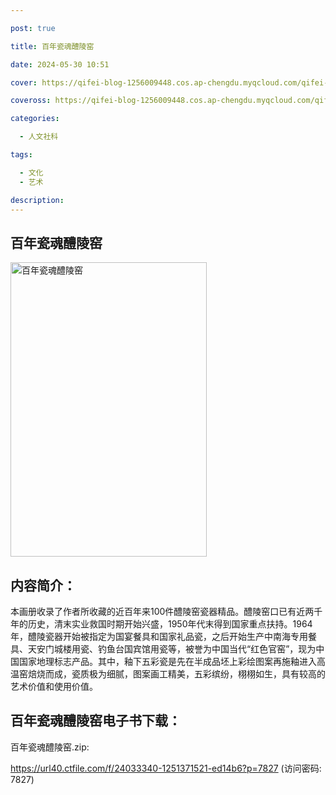 ```yaml
---

post: true

title: 百年瓷魂醴陵窑

date: 2024-05-30 10:51

cover: https://qifei-blog-1256009448.cos.ap-chengdu.myqcloud.com/qifei-blog/31xj65mKNbL.jpg

coveross: https://qifei-blog-1256009448.cos.ap-chengdu.myqcloud.com/qifei-blog/31xj65mKNbL.jpg

categories:

  - 人文社科

tags:

  - 文化
  - 艺术

description:
---
```


## 百年瓷魂醴陵窑

<img alt="百年瓷魂醴陵窑" class="aligncenter loading" data-was-processed="true" decoding="async" fetchpriority="high" height="471" src="https://qifei-blog-1256009448.cos.ap-chengdu.myqcloud.com/qifei-blog/31xj65mKNbL.jpg" style="cursor: zoom-in;" width="314"/>

## 内容简介：

本画册收录了作者所收藏的近百年来100件醴陵窑瓷器精品。醴陵窑口已有近两千年的历史，清末实业救国时期开始兴盛，1950年代末得到国家重点扶持。1964年，醴陵瓷器开始被指定为国宴餐具和国家礼品瓷，之后开始生产中南海专用餐具、天安门城楼用瓷、钓鱼台国宾馆用瓷等，被誉为中国当代“红色官窑”，现为中国国家地理标志产品。其中，釉下五彩瓷是先在半成品坯上彩绘图案再施釉进入高温窑焙烧而成，瓷质极为细腻，图案画工精美，五彩缤纷，栩栩如生，具有较高的艺术价值和使用价值。

## 百年瓷魂醴陵窑电子书下载：

百年瓷魂醴陵窑.zip: 

https://url40.ctfile.com/f/24033340-1251371521-ed14b6?p=7827 (访问密码: 7827)
